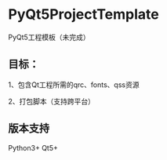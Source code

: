 # PyQt5ProjectTemplate
PyQt5工程模板（未完成）

## 目标：
1、包含Qt工程所需的qrc、fonts、qss资源

2、打包脚本（支持跨平台）

## 版本支持
Python3+ Qt5+
